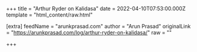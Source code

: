 
+++
title = "Arthur Ryder on Kalidasa"
date = 2022-04-10T07:53:00.000Z
template = "html_content/raw.html"

[extra]
feedName = "arunkprasad.com"
author = "Arun Prasad"
originalLink = "https://arunkprasad.com/log/arthur-ryder-on-kalidasa/"
raw = ""

+++


